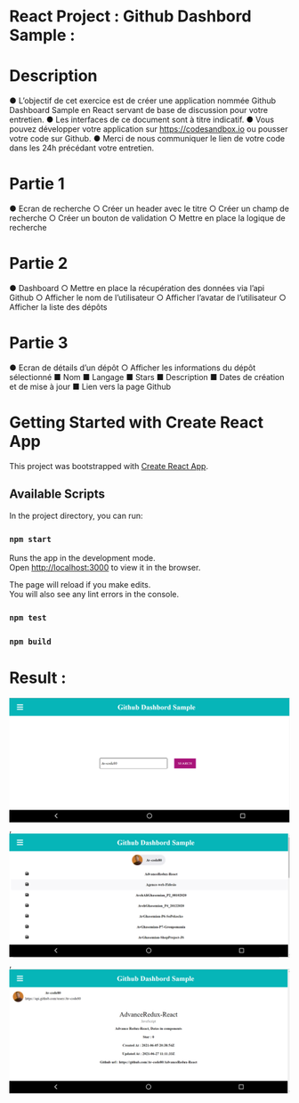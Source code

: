 # React Project : Github Dashbord Sample :

# Description

● L’objectif de cet exercice est de créer une application nommée Github Dashboard Sample en React
servant de base de discussion pour votre entretien.
● Les interfaces de ce document sont à titre indicatif.
● Vous pouvez développer votre application sur https://codesandbox.io ou pousser votre code sur Github.
● Merci de nous communiquer le lien de votre code dans les 24h précédant votre entretien.

# Partie 1

● Ecran de recherche
○ Créer un header avec le titre
○ Créer un champ de recherche
○ Créer un bouton de validation
○ Mettre en place la logique de recherche

# Partie 2

● Dashboard
○ Mettre en place la récupération
des données via l’api Github
○ Afficher le nom de l’utilisateur
○ Afficher l’avatar de l’utilisateur
○ Afficher la liste des dépôts

# Partie 3

● Ecran de détails d’un dépôt
○ Afficher les informations du dépôt sélectionné
■ Nom
■ Langage
■ Stars
■ Description
■ Dates de création et de mise à jour
■ Lien vers la page Github

# Getting Started with Create React App

This project was bootstrapped with [Create React App](https://github.com/facebook/create-react-app).

## Available Scripts

In the project directory, you can run:

### `npm start`

Runs the app in the development mode.\
Open [http://localhost:3000](http://localhost:3000) to view it in the browser.

The page will reload if you make edits.\
You will also see any lint errors in the console.

### `npm test`

### `npm build`

# Result :

![](https://github.com/Av-code80/Github-Dashbord-Sample/blob/master/public/images/img3.jpg.png), ![](https://github.com/Av-code80/Github-Dashbord-Sample/blob/master/public/images/img1.jpg.png), ![](https://github.com/Av-code80/Github-Dashbord-Sample/blob/master/public/images/img2.jpg.png)
